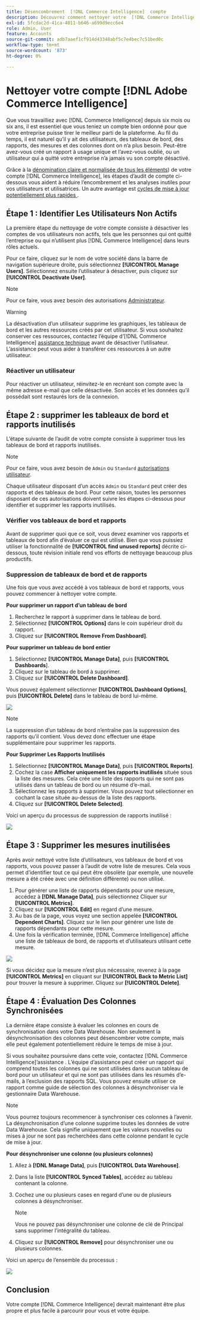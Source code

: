 ```yaml
---
title: Désencombrement  [!DNL Commerce Intelligence]  compte
description: Découvrez comment nettoyer votre  [!DNL Commerce Intelligence] .
exl-id: 5fcdac2d-41ca-4011-b646-a699d9ecc6e4
role: Admin, User
feature: Accounts
source-git-commit: adb7aaef1cf914d43348abf5c7e4bec7c51bed0c
workflow-type: tm+mt
source-wordcount: '873'
ht-degree: 0%

---
```


# Nettoyer votre compte [!DNL Adobe Commerce Intelligence]

Que vous travailliez avec [!DNL Commerce Intelligence] depuis six mois ou six ans, il est essentiel que vous teniez un compte bien ordonné pour que votre entreprise puisse tirer le meilleur parti de la plateforme. Au fil du temps, il est naturel qu’il y ait des utilisateurs, des tableaux de bord, des rapports, des mesures et des colonnes dont on n’a plus besoin. Peut-être avez-vous créé un rapport à usage unique et l’avez-vous oublié, ou un utilisateur qui a quitté votre entreprise n’a jamais vu son compte désactivé.

Grâce à la [dénomination claire et normalisée de tous les éléments](../best-practices/naming-elements.md)) de votre compte [!DNL Commerce Intelligence], les étapes d’audit de compte ci-dessous vous aident à réduire l’encombrement et les analyses inutiles pour vos utilisateurs et utilisatrices. Un autre avantage est [ cycles de mise à jour potentiellement plus rapides ](../best-practices/reduce-update-cycle-time.md).

## Étape 1 : Identifier Les Utilisateurs Non Actifs

La première étape du nettoyage de votre compte consiste à désactiver les comptes de vos utilisateurs non actifs, tels que les personnes qui ont quitté l’entreprise ou qui n’utilisent plus [!DNL Commerce Intelligence] dans leurs rôles actuels.

Pour ce faire, cliquez sur le nom de votre société dans la barre de navigation supérieure droite, puis sélectionnez **[!UICONTROL Manage Users]**. Sélectionnez ensuite l’utilisateur à désactiver, puis cliquez sur **[!UICONTROL Deactivate User]**.

>[!NOTE]
>
>Pour ce faire, vous avez besoin des autorisations [Administrateur](../administrator/user-management/user-management.md).

>[!WARNING]
>
>La désactivation d’un utilisateur supprime les graphiques, les tableaux de bord et les autres ressources créés par cet utilisateur. Si vous souhaitez conserver ces ressources, contactez l’équipe d’[!DNL Commerce Intelligence] [assistance technique](../guide-overview.md#Submitting-a-Support-Ticket) avant de désactiver l’utilisateur. L’assistance peut vous aider à transférer ces ressources à un autre utilisateur.

### Réactiver un utilisateur

Pour réactiver un utilisateur, réinvitez-le en recréant son compte avec la même adresse e-mail que celle désactivée. Son accès et les données qu’il possédait sont restaurés lors de la connexion.

## Étape 2 : supprimer les tableaux de bord et rapports inutilisés

L’étape suivante de l’audit de votre compte consiste à supprimer tous les tableaux de bord et rapports inutilisés.

>[!NOTE]
>
>Pour ce faire, vous avez besoin de `Admin` ou `Standard` [autorisations utilisateur](../administrator/user-management/user-management.md).

Chaque utilisateur disposant d’un accès `Admin` ou `Standard` peut créer des rapports et des tableaux de bord. Pour cette raison, toutes les personnes disposant de ces autorisations doivent suivre les étapes ci-dessous pour identifier et supprimer les rapports inutilisés.

### Vérifier vos tableaux de bord et rapports

Avant de supprimer quoi que ce soit, vous devez examiner vos rapports et tableaux de bord afin d’évaluer ce qui est utilisé. Bien que vous puissiez utiliser la fonctionnalité de **[!UICONTROL find unused reports]** décrite ci-dessous, toute révision initiale rend vos efforts de nettoyage beaucoup plus productifs.

### Suppression de tableaux de bord et de rapports

Une fois que vous avez accédé à vos tableaux de bord et rapports, vous pouvez commencer à nettoyer votre compte.

**Pour supprimer un rapport d’un tableau de bord**

1. Recherchez le rapport à supprimer dans le tableau de bord.
1. Sélectionnez **[!UICONTROL Options]** dans le coin supérieur droit du rapport.
1. Cliquez sur **[!UICONTROL Remove From Dashboard]**.

**Pour supprimer un tableau de bord entier**

1. Sélectionnez **[!UICONTROL Manage Data]**, puis **[!UICONTROL Dashboards**].
1. Cliquez sur le tableau de bord à supprimer.
1. Cliquez sur **[!UICONTROL Delete Dashboard]**.

Vous pouvez également sélectionner **[!UICONTROL Dashboard Options]**, puis **[!UICONTROL Delete]** dans le tableau de bord lui-même.

![](../../mbi/assets/Delete_from_dashboard.png)

>[!NOTE]
>
>La suppression d’un tableau de bord n’entraîne pas la suppression des rapports qu’il contient. Vous devez donc effectuer une étape supplémentaire pour supprimer les rapports.

**Pour Supprimer Les Rapports Inutilisés**

1. Sélectionnez **[!UICONTROL Manage Data]**, puis **[!UICONTROL Reports]**.
1. Cochez la case **Afficher uniquement les rapports inutilisés** située sous la liste des mesures. Cela crée une liste des rapports qui ne sont pas utilisés dans un tableau de bord ou un résumé d’e-mail.
1. Sélectionnez les rapports à supprimer. Vous pouvez tout sélectionner en cochant la case située au-dessus de la liste des rapports.
1. Cliquez sur **[!UICONTROL Delete Selected]**.

Voici un aperçu du processus de suppression de rapports inutilisé :

![](../../mbi/assets/unused_reports.png)

## Étape 3 : Supprimer les mesures inutilisées

Après avoir nettoyé votre liste d’utilisateurs, vos tableaux de bord et vos rapports, vous pouvez passer à l’audit de votre liste de mesures. Cela vous permet d’identifier tout ce qui peut être obsolète (par exemple, une nouvelle mesure a été créée avec une définition différente) ou non utilisé.

1. Pour générer une liste de rapports dépendants pour une mesure, accédez à **[!DNL Manage Data]**, puis sélectionnez Cliquer sur **[!UICONTROL Metrics]**.
1. Cliquez sur **[!UICONTROL Edit]** en regard d’une mesure.
1. Au bas de la page, vous voyez une section appelée **[!UICONTROL Dependent Charts]**. Cliquez sur le lien pour générer une liste de rapports dépendants pour cette mesure.
1. Une fois la vérification terminée, [!DNL Commerce Intelligence] affiche une liste de tableaux de bord, de rapports et d’utilisateurs utilisant cette mesure.

![](../../mbi/assets/report_dependecies.png)

Si vous décidez que la mesure n’est plus nécessaire, revenez à la page **[!UICONTROL Metrics]** en cliquant sur **[!UICONTROL Back to Metric List]** pour trouver la mesure à supprimer. Cliquez sur **[!UICONTROL Delete]**.

## Étape 4 : Évaluation Des Colonnes Synchronisées

La dernière étape consiste à évaluer les colonnes en cours de synchronisation dans votre Data Warehouse. Non seulement la désynchronisation des colonnes peut désencombrer votre compte, mais elle peut également potentiellement réduire le temps de mise à jour.

Si vous souhaitez poursuivre dans cette voie, contactez [!DNL Commerce Intelligence]’assistance [](../guide-overview.md#Submitting-a-Support-Ticket). L’équipe d’assistance peut créer un rapport qui comprend toutes les colonnes qui ne sont utilisées dans aucun tableau de bord pour un utilisateur et qui ne sont pas utilisées dans les résumés d’e-mails, à l’exclusion des rapports SQL. Vous pouvez ensuite utiliser ce rapport comme guide de sélection des colonnes à désynchroniser via le gestionnaire Data Warehouse.

>[!NOTE]
>
>Vous pourrez toujours recommencer à synchroniser ces colonnes à l’avenir. La désynchronisation d’une colonne supprime toutes les données de votre Data Warehouse. Cela signifie uniquement que les valeurs nouvelles ou mises à jour ne sont pas recherchées dans cette colonne pendant le cycle de mise à jour.

**Pour désynchroniser une colonne (ou plusieurs colonnes)**

1. Allez à **[!DNL Manage Data]**, puis **[!UICONTROL Data Warehouse]**.
1. Dans la liste **[!UICONTROL Synced Tables]**, accédez au tableau contenant la colonne.
1. Cochez une ou plusieurs cases en regard d’une ou de plusieurs colonnes à désynchroniser.
   >[!NOTE]
   >
   >Vous ne pouvez pas désynchroniser une colonne de clé de Principal sans supprimer l’intégralité du tableau.

1. Cliquez sur **[!UICONTROL Remove]** pour désynchroniser une ou plusieurs colonnes.

Voici un aperçu de l’ensemble du processus :

![](../../mbi/assets/drop_column.png)

## Conclusion

Votre compte [!DNL Commerce Intelligence] devrait maintenant être plus propre et plus facile à parcourir pour vous et votre équipe.
